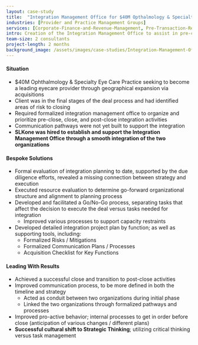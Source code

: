 ```yaml
---
layout: case-study
title:  "Integration Management Office for $40M Opthalmology & Specialty Eye Care Portfolio Company"
industries: [Provider and Practice Management Groups]
services: [Corporate-Finance-and-Revenue-Management, Pre-Transaction-Readiness, Financial-Analytics, Post-Merger-Integration]
intro: Creation of the Integration Management Office to assist in pre-close transactional alignment, perform resource assessments and functional structuring, and develop overall integration approach to assist in achieving the overall investment thesis​
team-size: 2 consultants
project-length: 2 months
background_image: /assets/images/case-studies/Integration-Management-Office-for-$40M-Opthalmology-&-Specialty-Eye-Care-Portfolio-Company.jpg
---
```


#### Situation
- $40M Ophthalmology & Specialty Eye Care Practice seeking to become a leading eyecare provider through geographical expansion via acquisitions​
- Client was in the final stages of the deal process and had identified areas of risk to closing​
- Required formalized integration management office to organize and prioritize pre-close, close, and post-close integration activities​
- Communication pathways were not yet built to support the integration​
- **SLKone was hired to establish and support the Integration Management Office through a smooth integration of the two organizations**

#### Bespoke Solutions
- Formal evaluation of integration planning to date, supported by the due diligence efforts, revealed a missing connection between strategy and execution​
- Executed resource evaluation to determine go-forward organizational structure and alignment to planning process​
- Developed and facilitated a Go/No-Go process, separating tasks that affect the decision to execute the deal versus tasks needed for integration​
    - Improved various processes to support capacity restraints​
- Developed detailed integration project plan by function; as well as supporting tools, including:​
    - Formalized Risks / Mitigations​
    - Formalized Communication Plans / Processes​
    - Acquisition Checklist for Key Functions

#### Leading With Results
- Achieved a successful close and transition to post-close activities​
- Improved communication process, to be more defined in both the timeline and strategy ​
    - Acted as conduit between two organizations during initial phase​
    - Linked the two organizations through formalized pathways and processes​
- Improved pro-active behavior; internal processes to get in order before close (anticipation of various changes / different plans)​
- **Successful cultural shift to Strategic Thinking**; utilizing critical thinking versus task management
